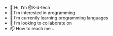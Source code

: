 - 👋 Hi, I’m @K-d-tech
- 👀 I’m interested in programming
- 🌱 I’m currently learning programming languages
- 💞️ I’m looking to collaborate on 
- 📫 How to reach me ...

<!---
K-d-tech/K-d-tech is a ✨ special ✨ repository because its `README.md` (this file) appears on your GitHub profile.
You can click the Preview link to take a look at your changes.
--->
